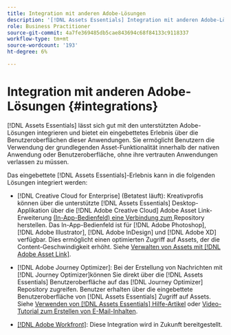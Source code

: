 ```yaml
---
title: Integration mit anderen Adobe-Lösungen
description: '[!DNL Assets Essentials] Integration mit anderen Adobe-Lösungen und bietet ein eingebettetes Erlebnis aus der nativen .'
role: Business Practitioner
source-git-commit: 4a7fe369485db5cae843694c68f84133c9118337
workflow-type: tm+mt
source-wordcount: '193'
ht-degree: 6%

---
```



# Integration mit anderen Adobe-Lösungen {#integrations}

[!DNL Assets Essentials] lässt sich gut mit den unterstützten Adobe-Lösungen integrieren und bietet ein eingebettetes Erlebnis über die Benutzeroberflächen dieser Anwendungen. Sie ermöglicht Benutzern die Verwendung der grundlegenden Asset-Funktionalität innerhalb der nativen Anwendung oder Benutzeroberfläche, ohne ihre vertrauten Anwendungen verlassen zu müssen.

Das eingebettete [!DNL Assets Essentials]-Erlebnis kann in die folgenden Lösungen integriert werden:

* [!DNL Creative Cloud for Enterprise] (Betatest läuft): Kreativprofis können über die unterstützte  [!DNL Assets Essentials] Desktop-Applikation über die  [!DNL Adobe Creative Cloud] Adobe Asset Link-Erweiterung [ (In-App-Bedienfeld) eine Verbindung zum ](https://www.adobe.com/de/creativecloud/business/enterprise/adobe-asset-link.html) Repository herstellen. Das In-App-Bedienfeld ist für [!DNL Adobe Photoshop], [!DNL Adobe Illustrator], [!DNL Adobe InDesign] und [!DNL Adobe XD] verfügbar. Dies ermöglicht einen optimierten Zugriff auf Assets, der die Content-Geschwindigkeit erhöht. Siehe [Verwalten von Assets mit [!DNL Adobe Asset Link]](https://helpx.adobe.com/de/enterprise/admin-guide.html/enterprise/using/manage-assets-using-adobe-asset-link.ug.html).

* [!DNL Adobe Journey Optimizer]: Bei der Erstellung von Nachrichten mit  [!DNL Journey Optimizer]können Sie direkt über die  [!DNL Assets Essentials] Benutzeroberfläche auf das  [!DNL Journey Optimizer] Repository zugreifen. Benutzer erhalten über die eingebettete Benutzeroberfläche von [!DNL Assets Essentials] Zugriff auf Assets. Siehe [Verwenden von [!DNL Assets Essentials] Hilfe-Artikel](https://experienceleague.adobe.com/docs/journey-optimizer/using/create-messages/assets-essentials.html) oder [Video-Tutorial zum Erstellen von E-Mail-Inhalten](https://experienceleague.adobe.com/docs/journey-optimizer-learn/tutorials/create-messages/create-email-content-with-the-message-editor.html).

* [[!DNL Adobe Workfront]](https://www.workfront.com/): Diese Integration wird in Zukunft bereitgestellt.

<!-- TBD: Add CTA to join beta program. 
-->
